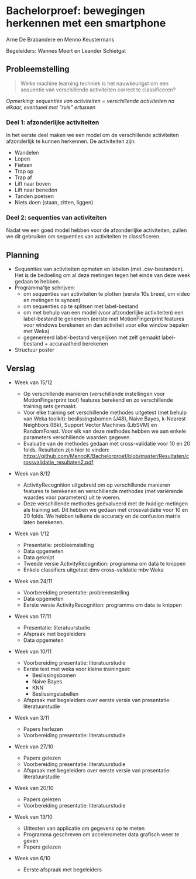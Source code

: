 Bachelorproef: bewegingen herkennen met een smartphone
========================================

Arne De Brabandere en Menno Keustermans

Begeleiders: Wannes Meert en Leander Schietgat

## Probleemstelling

> Welke machine learning techniek is het nauwkeurigst om een sequentie van verschillende
> activiteiten correct te classificeren?

*Opmerking: sequenties van activiteiten = verschillende activiteiten na elkaar, eventueel met "ruis" ertussen*

### Deel 1: afzonderlijke activiteiten

In het eerste deel maken we een model om de verschillende activiteiten afzonderlijk te kunnen
herkennen. De activiteiten zijn:

* Wandelen
* Lopen
* Fietsen
* Trap op
* Trap af
* Lift naar boven
* Lift naar beneden
* Tanden poetsen
* Niets doen (staan, zitten, liggen)

### Deel 2: sequenties van activiteiten

Nadat we een goed model hebben voor de afzonderlijke activiteiten, zullen we dit gebruiken om
sequenties van activiteiten te classificeren.

## Planning

* Sequenties van activiteiten opmeten en labelen (met .csv-bestanden). Het is de bedoeling om al deze metingen tegen    het einde van deze week gedaan te hebben.
* Programma'tje schrijven:
    * om sequenties van activiteiten te plotten (eerste 10s breed, om video en metingen te syncen)
    * om sequenties op te splitsen met label-bestand
    * om met behulp van een model (voor afzonderlijke activiteiten) een label-bestand te genereren (eerste met MotionFingerprint features voor windows berekenen en dan activiteit voor elke window bepalen met Weka)
    * gegenereerd label-bestand vergelijken met zelf gemaakt label-bestand + accuraatheid berekenen
* Structuur poster

## Verslag

* Week van 15/12
    * Op verschillende manieren (verschillende instellingen voor MotionFingerprint tool) features berekend en zo verschillende training sets gemaakt.
    * Voor elke training set verschillende methodes uitgetest (met behulp van Weka toolkit): beslissingsbomen (J48), Naive Bayes, k-Nearest Neighbors (IBk), Support Vector Machines (LibSVM) en RandomForest. Voor elk van deze methodes hebben we aan enkele parameters verschillende waarden gegeven.
    * Evaluatie van de methodes gedaan met cross-validatie voor 10 en 20 folds. Resultaten zijn hier te vinden: https://github.com/MennoK/Bachelorproef/blob/master/Resultaten/crossvalidatie_resultaten2.pdf

* Week van 8/12
    * ActivityRecognition uitgebreid om op verschillende manieren features te berekenen en verschillende methodes (met variërende waardes voor parameters) uit te voeren.
    * Deze verschillende methodes geëvalueerd met de huidige metingen als training set. Dit hebben we gedaan met crossvalidatie voor 10 en 20 folds. We hebben telkens de accuracy en de confusion matrix laten berekenen.

* Week van 1/12
    * Presentatie: probleemstelling
    * Data opgemeten
    * Data geknipt 
    * Tweede versie ActivityRecognition: programma om data te knippen
    * Enkele classifiers uitgetest dmv cross-validatie mbv Weka

* Week van 24/11
    * Voorbereiding presentatie: probleemstelling
    * Data opgemeten
    * Eerste versie ActivityRecognition: programma om data te knippen

* Week van 17/11
    * Presentatie: literatuurstudie
    * Afspraak met begeleiders
    * Data opgemeten

* Week van 10/11
    * Voorbereiding presentatie: literatuurstudie
    * Eerste test met weka voor kleine trainingset:
       * Beslissingsbomen
       * Naive Bayes
       * KNN
       * Beslissingstabellen
    * Afspraak met begeleiders over eerste versie van presentatie: literatuurstudie

* Week van 3/11
    * Papers herlezen
    * Voorbereiding presentatie: literatuurstudie

* Week van 27/10
    * Papers gelezen    
    * Voorbereiding presentatie: literatuurstudie
    * Afspraak met begeleiders over eerste versie van presentatie: literatuurstudie

* Week van 20/10
    * Papers gelezen
    * Voorbereiding presentatie: literatuurstudie

* Week van 13/10
    * Uittesten van applicatie om gegevens op te meten
    * Programma geschreven om accelerometer data grafisch weer te geven
    * Papers gelezen

* Week van 6/10
    * Eerste afspraak met begeleiders
 
